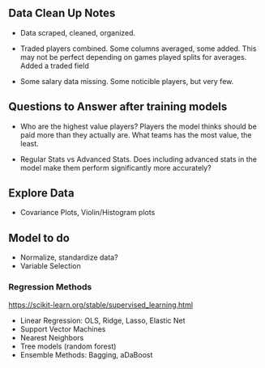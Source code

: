## Data Clean Up Notes

* Data scraped, cleaned, organized. 

* Traded players combined.  Some columns averaged, some added.  This may not be perfect depending on games played splits for averages.  Added a traded field

* Some salary data missing.  Some noticible players, but very few.


## Questions to Answer after training models

* Who are the highest value players?  Players the model thinks should be paid more than they actually are.  What teams has the most value, the least.  

* Regular Stats vs Advanced Stats.  Does including advanced stats in the model make them perform significantly more accurately?  

## Explore Data

* Covariance Plots, Violin/Histogram plots

## Model to do

* Normalize, standardize data?
* Variable Selection

### Regression Methods

https://scikit-learn.org/stable/supervised_learning.html

* Linear Regression: OLS, Ridge, Lasso, Elastic Net
* Support Vector Machines
* Nearest Neighbors
* Tree models (random forest)
* Ensemble Methods: Bagging, aDaBoost